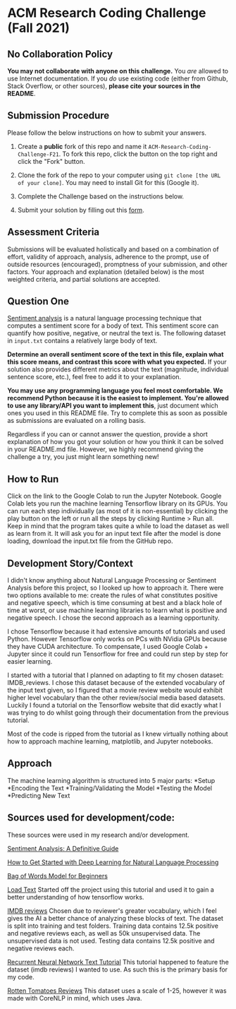 # ACM Research Coding Challenge (Fall 2021)

## [](https://github.com/ACM-Research/Coding-Challenge-F21#no-collaboration-policy)No Collaboration Policy

**You may not collaborate with anyone on this challenge.**  You  _are_  allowed to use Internet documentation. If you  _do_  use existing code (either from Github, Stack Overflow, or other sources),  **please cite your sources in the README**.

## [](https://github.com/ACM-Research/Coding-Challenge-F21#submission-procedure)Submission Procedure

Please follow the below instructions on how to submit your answers.

1.  Create a  **public**  fork of this repo and name it  `ACM-Research-Coding-Challenge-F21`. To fork this repo, click the button on the top right and click the "Fork" button.

2.  Clone the fork of the repo to your computer using  `git clone [the URL of your clone]`. You may need to install Git for this (Google it).

3.  Complete the Challenge based on the instructions below.

4.  Submit your solution by filling out this [form](https://acmutd.typeform.com/to/zF1IcBGR).

## Assessment Criteria 

Submissions will be evaluated holistically and based on a combination of effort, validity of approach, analysis, adherence to the prompt, use of outside resources (encouraged), promptness of your submission, and other factors. Your approach and explanation (detailed below) is the most weighted criteria, and partial solutions are accepted. 

## [](https://github.com/ACM-Research/Coding-Challenge-S21#question-one)Question One

[Sentiment analysis](https://en.wikipedia.org/wiki/Sentiment_analysis) is a natural language processing technique that computes a sentiment score for a body of text. This sentiment score can quantify how positive, negative, or neutral the text is. The following dataset in  `input.txt`  contains a relatively large body of text.

**Determine an overall sentiment score of the text in this file, explain what this score means, and contrast this score with what you expected.**  If your solution also provides different metrics about the text (magnitude, individual sentence score, etc.), feel free to add it to your explanation.   

**You may use any programming language you feel most comfortable. We recommend Python because it is the easiest to implement. You're allowed to use any library/API you want to implement this**, just document which ones you used in this README file. Try to complete this as soon as possible as submissions are evaluated on a rolling basis.

Regardless if you can or cannot answer the question, provide a short explanation of how you got your solution or how you think it can be solved in your README.md file. However, we highly recommend giving the challenge a try, you just might learn something new!

## How to Run
Click on the link to the Google Colab to run the Jupyter Notebook. Google Colab lets you run the machine learning Tensorflow library on its GPUs. 
You can run each step individually (as most of it is non-essential) by clicking the play button on the left or run all the steps by clicking Runtime > Run all.
Keep in mind that the program takes quite a while to load the dataset as well as learn from it.
It will ask you for an input text file after the model is done loading, download the input.txt file from the GitHub repo.

## Development Story/Context
I didn't know anything about Natural Language Processing or Sentiment Analysis before this project, so I looked up how to approach it. 
There were two options available to me: create the rules of what constitutes positive and negative speech, which is time consuming at best and a black hole of time at worst,
or use machine learning libraries to learn what is positive and negative speech. I chose the second approach as a learning opportunity.

I chose Tensorflow because it had extensive amounts of tutorials and used Python. However Tensorflow only works on PCs with NVidia GPUs because they have CUDA architecture.
To compensate, I used Google Colab + Jupyter since it could run Tensorflow for free and could run step by step for easier learning.

I started with a tutorial that I planned on adapting to fit my chosen dataset: IMDB_reviews. I chose this dataset because of the extended vocabulary of the input text given, so I figured that a movie review website would exhibit higher level vocabulary than the other review/social media based datasets. 
Luckily I found a tutorial on the Tensorflow website that did exactly what I was trying to do whilst going through their documentation from the previous tutorial. 

Most of the code is ripped from the tutorial as I knew virtually nothing about how to approach machine learning, matplotlib, and Jupyter notebooks. 

## Approach
The machine learning algorithm is structured into 5 major parts: 
*Setup
*Encoding the Text
*Training/Validating the Model
*Testing the Model
*Predicting New Text

## Sources used for development/code:
These sources were used in my research and/or development.

[Sentiment Analysis: A Definitive Guide](https://monkeylearn.com/sentiment-analysis/)

[How to Get Started with Deep Learning for Natural Language Processing](https://machinelearningmastery.com/crash-course-deep-learning-natural-language-processing/)

[Bag of Words Model for Beginners](https://www.kaggle.com/vipulgandhi/bag-of-words-model-for-beginners)

[Load Text](https://colab.research.google.com/github/tensorflow/docs/blob/master/site/en/tutorials/load_data/text.ipynb)
   Started off the project using this tutorial and used it to gain a better understanding of how tensorflow works.

[IMDB reviews](https://www.tensorflow.org/datasets/catalog/imdb_reviews)
   Chosen due to reviewer's greater vocabulary, which I feel gives the AI a better chance of analyzing these blocks of text.
   The dataset is split into training and test folders.
   Training data contains 12.5k positive and negative reviews each, as well as 50k unsupervised data. The unsupervised data is not used.
   Testing data contains 12.5k positive and negative reviews each.

[Recurrent Neural Network Text Tutorial](https://www.tensorflow.org/text/tutorials/text_classification_rnn)
   This tutorial happened to feature the dataset (imdb reviews) I wanted to use.
   As such this is the primary basis for my code.

[Rotten Tomatoes Reviews](https://nlp.stanford.edu/sentiment/code.html)
   This dataset uses a scale of 1-25, however it was made with CoreNLP in mind, which uses Java.
